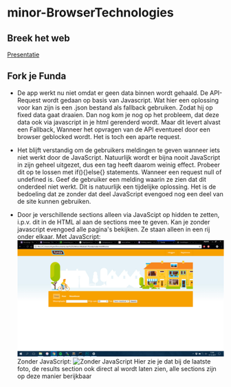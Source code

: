 # minor-BrowserTechnologies 

## Breek het web
[Presentatie](/Breek%20het%20Web/Custom%20Fonts.pdf)

## Fork je Funda

* De app werkt nu niet omdat er geen data binnen wordt gehaald. De API-Request wordt
gedaan op basis van Javascript. Wat hier een oplossing voor kan zijn is een .json bestand als
fallback gebruiken. Zodat hij op fixed data gaat draaien. Dan nog kom je nog op het probleem,
dat deze data ook via javascript in je html gerenderd wordt. Maar dit levert alvast een Fallback,
Wanneer het opvragen van de API eventueel door een browser geblocked wordt. Het is toch een aparte request.

* Het blijft verstandig om de gebruikers meldingen te geven wanneer iets niet werkt door de JavaScript.
Natuurlijk wordt er bijna nooit JavaScript in zijn geheel uitgezet, dus een <noscipt></noscript> tag 
heeft daarom weinig effect. Probeer dit op te lossen met if(){}else{} statements. Wanneer een request
null of undefined is. Geef de gebruiker een melding waarin ze zien dat dit onderdeel niet werkt.
Dit is natuurlijk een tijdelijke oplossing. Het is de bedoeling dat ze zonder dat deel JavaScript evengoed
nog een deel van de site kunnen gebruiken.

* Door je verschillende sections alleen via JavaScipt op hidden te zetten, i.p.v. dit in de HTML al aan
de sections mee te geven. Kan je zonder javascript evengoed alle pagina's bekijken. Ze staan alleen in een
rij onder elkaar.
Met JavaScript:
![Met javascript](screenshots/metjs.jpg)
Zonder JavaScript:
![Zonder JavaScript](sreenshots/zonderjs/jpg)
Hier zie je dat bij de laatste foto, de results section ook direct al wordt laten zien, alle sections zijn op deze manier 
berijkbaar